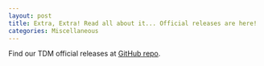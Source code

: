 ```yaml
---
layout: post
title: Extra, Extra! Read all about it... Official releases are here!
categories: Miscellaneous
---
```


Find our TDM official releases at [GitHub repo](https://github.com/WFRCAnalytics/WF-TDM-Official-Releases/releases).